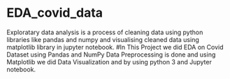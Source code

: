 # EDA_covid_data
Exploratary data analysis is a process of cleaning data using python libraries like pandas and numpy and visualising cleaned data using matplotlib library in jupyter notebook.
#In This Project we did EDA on Covid Dataset using Pandas and NumPy Data
Preprocessing is done and using Matplotlib we did Data Visualization and by using python 3 and Jupyter notebook.
